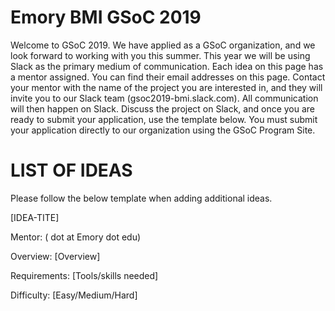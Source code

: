 # Emory BMI GSoC 2019

Welcome to GSoC 2019. We have applied as a GSoC organization, and we look forward to working with you this summer.  This year we will be using Slack as the primary medium of communication. Each idea on this page has a mentor assigned. You can find their email addresses on this page. Contact your mentor with the name of the project you are interested in, and they will invite you to our Slack team  (gsoc2019-bmi.slack.com). All communication will then happen on Slack. Discuss the project on Slack, and once you are ready to submit your application, use the template below. You must submit your application directly to our organization using the GSoC Program Site.
 
 
# LIST OF IDEAS

Please follow the below template when adding additional ideas.

[IDEA-TITE]

Mentor: ( dot at Emory dot edu)

Overview: [Overview]

Requirements: [Tools/skills needed]

Difficulty: [Easy/Medium/Hard]
